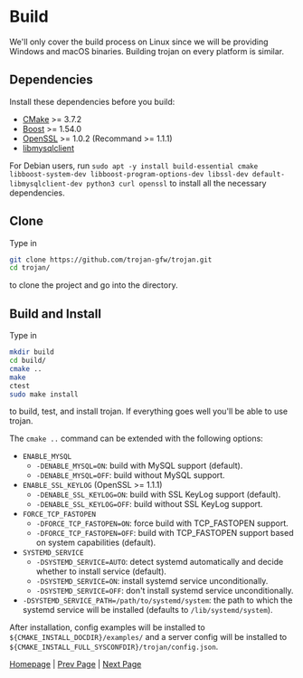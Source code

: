 # Build

We'll only cover the build process on Linux since we will be providing Windows and macOS binaries. Building trojan on every platform is similar.

## Dependencies

Install these dependencies before you build:

- [CMake](https://cmake.org/) >= 3.7.2
- [Boost](http://www.boost.org/) >= 1.54.0
- [OpenSSL](https://www.openssl.org/) >= 1.0.2 (Recommand >= 1.1.1)
- [libmysqlclient](https://dev.mysql.com/downloads/connector/c/)

For Debian users, run `sudo apt -y install build-essential cmake libboost-system-dev libboost-program-options-dev libssl-dev default-libmysqlclient-dev python3 curl openssl` to install all the necessary dependencies.

## Clone

Type in

```bash
git clone https://github.com/trojan-gfw/trojan.git
cd trojan/
```

to clone the project and go into the directory.

## Build and Install

Type in

```bash
mkdir build
cd build/
cmake ..
make
ctest
sudo make install
```

to build, test, and install trojan. If everything goes well you'll be able to use trojan.

The `cmake ..` command can be extended with the following options:

- `ENABLE_MYSQL`
    - `-DENABLE_MYSQL=ON`: build with MySQL support (default).
    - `-DENABLE_MYSQL=OFF`: build without MySQL support.
- `ENABLE_SSL_KEYLOG` (OpenSSL >= 1.1.1)
    - `-DENABLE_SSL_KEYLOG=ON`: build with SSL KeyLog support (default).
    - `-DENABLE_SSL_KEYLOG=OFF`: build without SSL KeyLog support.
- `FORCE_TCP_FASTOPEN`
    - `-DFORCE_TCP_FASTOPEN=ON`: force build with TCP_FASTOPEN support.
    - `-DFORCE_TCP_FASTOPEN=OFF`: build with TCP_FASTOPEN support based on system capabilities (default).
- `SYSTEMD_SERVICE`
    - `-DSYSTEMD_SERVICE=AUTO`: detect systemd automatically and decide whether to install service (default).
    - `-DSYSTEMD_SERVICE=ON`: install systemd service unconditionally.
    - `-DSYSTEMD_SERVICE=OFF`: don't install systemd service unconditionally.
- `-DSYSTEMD_SERVICE_PATH=/path/to/systemd/system`: the path to which the systemd service will be installed (defaults to `/lib/systemd/system`).

After installation, config examples will be installed to `${CMAKE_INSTALL_DOCDIR}/examples/` and a server config will be installed to `${CMAKE_INSTALL_FULL_SYSCONFDIR}/trojan/config.json`.

[Homepage](.) | [Prev Page](authenticator) | [Next Page](usage)

